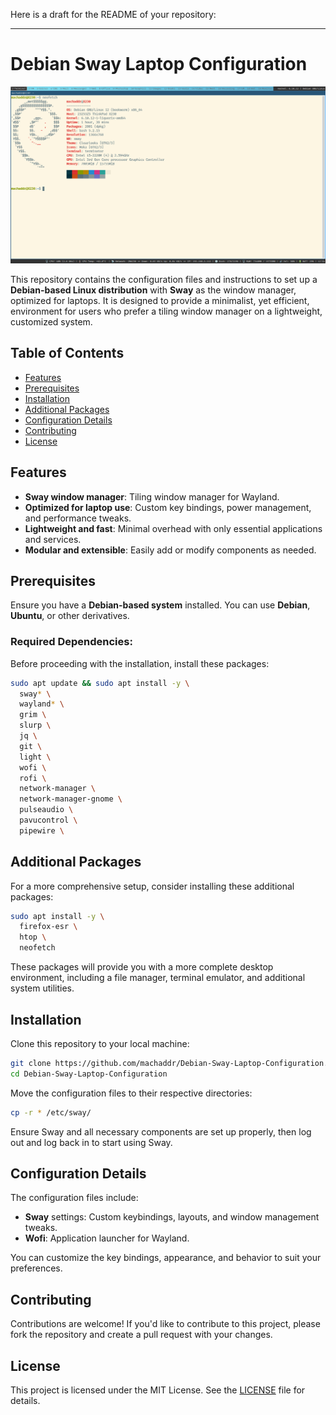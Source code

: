 Here is a draft for the README of your repository:

---

# Debian Sway Laptop Configuration

![Screenshot of Sway Configuration](./Images/sway_debian.png)

This repository contains the configuration files and instructions to set up a **Debian-based Linux distribution** with **Sway** as the window manager, optimized for laptops. It is designed to provide a minimalist, yet efficient, environment for users who prefer a tiling window manager on a lightweight, customized system.

## Table of Contents
- [Features](#features)
- [Prerequisites](#prerequisites)
- [Installation](#installation)
- [Additional Packages](#additional-packages)
- [Configuration Details](#configuration-details)
- [Contributing](#contributing)
- [License](#license)

## Features
- **Sway window manager**: Tiling window manager for Wayland.
- **Optimized for laptop use**: Custom key bindings, power management, and performance tweaks.
- **Lightweight and fast**: Minimal overhead with only essential applications and services.
- **Modular and extensible**: Easily add or modify components as needed.

## Prerequisites
Ensure you have a **Debian-based system** installed. You can use **Debian**, **Ubuntu**, or other derivatives.

### Required Dependencies:
Before proceeding with the installation, install these packages:
```bash
sudo apt update && sudo apt install -y \
  sway* \
  wayland* \
  grim \
  slurp \
  jq \
  git \
  light \
  wofi \
  rofi \
  network-manager \
  network-manager-gnome \
  pulseaudio \
  pavucontrol \
  pipewire \
```

## Additional Packages
For a more comprehensive setup, consider installing these additional packages:
```bash
sudo apt install -y \
  firefox-esr \
  htop \
  neofetch
```

These packages will provide you with a more complete desktop environment, including a file manager, terminal emulator, and additional system utilities.

## Installation
Clone this repository to your local machine:
```bash
git clone https://github.com/machaddr/Debian-Sway-Laptop-Configuration.git
cd Debian-Sway-Laptop-Configuration
```

Move the configuration files to their respective directories:
```bash
cp -r * /etc/sway/
```

Ensure Sway and all necessary components are set up properly, then log out and log back in to start using Sway.

## Configuration Details
The configuration files include:
- **Sway** settings: Custom keybindings, layouts, and window management tweaks.
- **Wofi**: Application launcher for Wayland.

You can customize the key bindings, appearance, and behavior to suit your preferences.

## Contributing
Contributions are welcome! If you'd like to contribute to this project, please fork the repository and create a pull request with your changes.

## License
This project is licensed under the MIT License. See the [LICENSE](./LICENSE) file for details.
